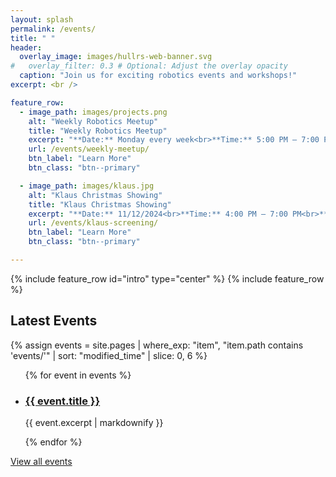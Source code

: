 ```yaml
---
layout: splash
permalink: /events/
title: " "
header:
  overlay_image: images/hullrs-web-banner.svg
#   overlay_filter: 0.3 # Optional: Adjust the overlay opacity
  caption: "Join us for exciting robotics events and workshops!"
excerpt: <br />

feature_row:
  - image_path: images/projects.png
    alt: "Weekly Robotics Meetup"
    title: "Weekly Robotics Meetup"
    excerpt: "**Date:** Monday every week<br>**Time:** 5:00 PM – 7:00 PM<br>**Location:** Robotics Lab, University of Hull<br>"
    url: /events/weekly-meetup/
    btn_label: "Learn More"
    btn_class: "btn--primary"

  - image_path: images/klaus.jpg
    alt: "Klaus Christmas Showing"
    title: "Klaus Christmas Showing"
    excerpt: "**Date:** 11/12/2024<br>**Time:** 4:00 PM – 7:00 PM<br>**Location:** HIVE, University of Hull<br>"
    url: /events/klaus-screening/
    btn_label: "Learn More"
    btn_class: "btn--primary"

---
```

{% include feature_row id="intro" type="center" %}
{% include feature_row %}

## Latest Events

{% assign events = site.pages | where_exp: "item", "item.path contains 'events/'" | sort: "modified_time" | slice: 0, 6 %}

<ul class="recent-events">
  {% for event in events %}
  <li class="event-post">
    <h3><a href="{{ event.url }}">{{ event.title }}</a></h3>
    <p>{{ event.excerpt | markdownify }}</p>
  </li>
  {% endfor %}
</ul>

[View all events](/events/all-events/)
